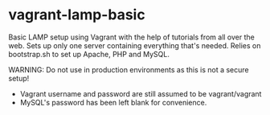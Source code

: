 vagrant-lamp-basic
==================

Basic LAMP setup using Vagrant with the help of tutorials from all over the web.
Sets up only one server containing everything that's needed.
Relies on bootstrap.sh to set up Apache, PHP and MySQL.

WARNING: Do not use in production environments as this is not a secure setup!
* Vagrant username and password are still assumed to be vagrant/vagrant
* MySQL's password has been left blank for convenience.
